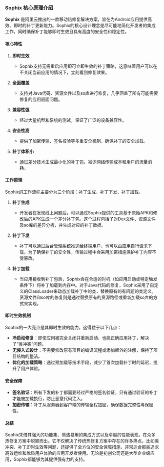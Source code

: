 ### Sophix 核心原理介绍

**Sophix** 是阿里云推出的一款移动热修复解决方案，旨在为Android应用提供高效、即时的补丁更新能力。Sophix的核心设计理念是尽可能地简化开发者的集成工作，同时确保补丁能够即时生效且具有高度的安全性和稳定性。

#### 核心特性

1. **即时生效**
   - Sophix支持无需重启应用即可立即生效的补丁策略，这意味着用户可以在不关闭当前应用的情况下，立刻看到修复效果。
   
2. **全面覆盖**
   - 支持对Java代码、资源文件以及so库进行修复，几乎涵盖了所有可能需要修复的应用层面问题。

3. **兼容性强**
   - 经过大量机型和系统的测试，保证了广泛的设备兼容性。

4. **安全性高**
   - 提供了加密传输、签名校验等多重安全机制，确保补丁的安全加载。

5. **补丁体积小**
   - 通过差分技术生成最小化的补丁包，减少网络传输成本和用户的流量消耗。

#### 工作原理

Sophix的工作流程主要分为三个阶段：补丁生成、补丁下发、补丁加载。

1. **补丁生成**
   - 开发者在发现线上问题后，可以通过Sophix提供的工具基于原始APK和修改后的APK生成一个差分补丁包。这个过程包括了对Dex文件、资源文件及so库的差异分析，并生成对应的补丁数据。

2. **补丁下发**
   - 补丁可以通过后台管理系统推送给终端用户，也可以由应用自行请求下载。为了确保补丁的安全性，传输过程中会采用加密措施保护补丁内容不受篡改。

3. **补丁加载**
   - 当应用接收到补丁包后，Sophix会在合适的时机（如应用启动或特定触发条件下）将补丁加载到内存中。对于Java代码的修复，Sophix采用了自定义的ClassLoader来动态加载补丁中的类，替换原有的有问题的类定义。资源文件和so库的修复则是通过替换原有的资源路径或重新加载so库的方式来实现。

#### 即时生效机制

Sophix的一大亮点是其即时生效的能力，这得益于以下几点：

- **冷启动修复**：即使应用被完全关闭并重新启动，也能正确应用补丁，解决了“类冲突”问题。
- **无侵入式设计**：不需要修改原有项目的编译流程或添加额外的注解，保持了项目结构的整洁。
- **优化的加载策略**：通过预加载等技术手段，减少了首次加载补丁时的延迟，提升了用户体验。

#### 安全保障

- **签名验证**：所有下发的补丁都需要经过严格的签名验证，只有通过验证的补丁才能被加载执行，防止恶意代码注入。
- **加密传输**：补丁从服务器到客户端的传输全程加密，确保数据完整性与保密性。

#### 总结

Sophix凭借其强大的功能集、简洁易用的集成方式以及卓越的性能表现，在众多热修复方案中脱颖而出。它不仅解决了传统热修复方案中存在的许多痛点，比如类冲突、补丁即时生效等问题，还提供了全方位的安全保障措施，非常适合那些追求高效运维和优质用户体验的应用开发者使用。无论是初创公司还是大型企业级应用，Sophix都能够为其提供强有力的支持。